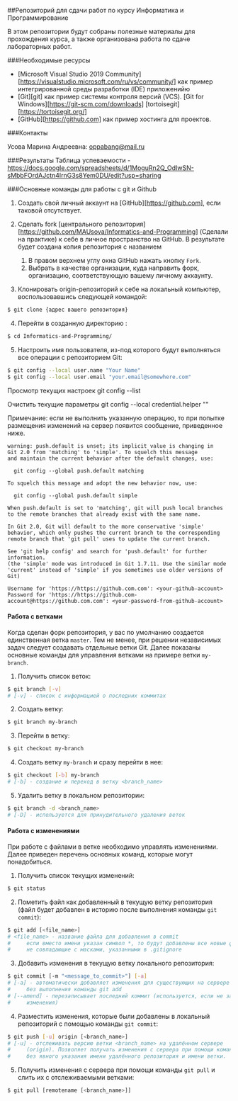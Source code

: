 ##Репозиторий для сдачи работ по курсу Информатика и Программирование

В этом репозитории будут собраны полезные материалы для прохождения курса, а также организована работа по сдаче лабораторных работ.

###Необходимые ресурсы

  - [Microsoft Visual Studio 2019 Community][https://visualstudio.microsoft.com/ru/vs/community/] как пример интегрированной среды разработки (IDE) приложенийю
  - [Git][git] как пример системы контроля версий (VCS). [Git for Windows][https://git-scm.com/downloads] [tortoisegit][https://tortoisegit.org/]
  - [GitHub][https://github.com] как пример хостинга для проектов.


###Контакты

Усова Марина Андреевна: oppabang@mail.ru

###Результаты
Таблица успеваемости - https://docs.google.com/spreadsheets/d/1MoguRn2Q_OdIwSN-sMbbFOrdAJctn4IrnG3s8Yem0DU/edit?usp=sharing

###Основные команды для работы с git и Github

  1. Создать свой личный аккаунт на [GitHub][https://github.com], если таковой
     отсутствует.

  2. Сделать fork [центрального репозитория] [https://github.com/MAUsova/Informatics-and-Programming] (Сделали на практике) к себе в личное пространство на GitHub. В результате
     будет создана копия репозитория с названием
	 1. В правом верхнем углу окна GitHub нажать кнопку `Fork`.
     2. Выбрать в качестве организации, куда направить форк, организацию,
        соответствующую вашему личному аккаунту.

  3. Клонировать origin-репозиторий к себе на локальный компьютер,
     воспользовавшись следующей командой:

  ```bash
  $ git clone {адрес вашего репозитория}
  ```

  4. Перейти в созданную директорию :

  ```bash
  $ cd Informatics-and-Programming/
  ```


  5. Настроить имя пользователя, из-под которого будут выполняться все операции
     с репозиторием Git:

  ```bash
  $ git config --local user.name "Your Name"
  $ git config --local user.email "your.email@somewhere.com"
  ```
  
  Просмотр текущих настроек
  git config --list
  
  Очистить текущие параметры
  git config --local credential.helper ""

  Примечание: если не выполнить указанную операцию, то при попытке размещения
  изменений на сервер появится сообщение, приведенное ниже.

  ```
  warning: push.default is unset; its implicit value is changing in
  Git 2.0 from 'matching' to 'simple'. To squelch this message
  and maintain the current behavior after the default changes, use:

    git config --global push.default matching

  To squelch this message and adopt the new behavior now, use:

    git config --global push.default simple

  When push.default is set to 'matching', git will push local branches
  to the remote branches that already exist with the same name.

  In Git 2.0, Git will default to the more conservative 'simple'
  behavior, which only pushes the current branch to the corresponding
  remote branch that 'git pull' uses to update the current branch.

  See 'git help config' and search for 'push.default' for further information.
  (the 'simple' mode was introduced in Git 1.7.11. Use the similar mode
  'current' instead of 'simple' if you sometimes use older versions of Git)

  Username for 'https://https://github.com.com': <your-github-account>
  Password for 'https://https://github.com-account@https://github.com.com': <your-password-from-github-account>
  ```

#### Работа с ветками

Когда сделан форк репозитория, у вас по умолчанию создается единственная ветка
`master`. Тем не менее, при решении независимых задач следует создавать
отдельные ветки Git. Далее показаны основные команды для управления ветками на
примере ветки `my-branch`.

  1. Получить список веток:

  ```bash
  $ git branch [-v]
  # [-v] - список с информацией о последних коммитах
  ```

  2. Создать ветку:

  ```bash
  $ git branch my-branch
  ```

  3. Перейти в ветку:

  ```bash
  $ git checkout my-branch
  ```

  4. Создать ветку `my-branch` и сразу перейти в нее:

  ```bash
  $ git checkout [-b] my-branch
  # [-b] - создание и переход в ветку <branch_name>
  ```

  5. Удалить ветку в локальном репозитории:

  ```bash
  $ git branch -d <branch_name>
  # [-D] - используется для принудительного удаления веток
  ```

#### Работа с изменениями

При работе с файлами в ветке необходимо управлять изменениями. Далее приведен
перечень основных команд, которые могут понадобиться.

  1. Получить список текущих изменений:

  ```bash
  $ git status
  ```

  2. Пометить файл как добавленный в текущую ветку репозитория (файл будет
     добавлен в историю после выполнения команды `git commit`):

  ```bash
  $ git add [<file_name>]
  # <file_name> - название файла для добавления в commit
  #     если вместо имени указан символ *, то будут добавлены все новые файлы,
  #     не совпадающие с масками, указанными в .gitignore
  ```

  3. Добавить изменения в текущую ветку локального репозитория:

  ```bash
  $ git commit [-m "<message_to_commit>"] [-a]
  # [-a] - автоматически добавляет изменения для существующих на сервере файлов
  #     без выполнения команды git add
  # [--amend] - перезаписывает последний коммит (используется, если не забыты
  #     изменения)
  ```

  4. Разместить изменения, которые были добавлены в локальный репозиторий
     с помощью команды `git commit`:

  ```bash
  $ git push [-u] origin [<branch_name>]
  # [-u] - отслеживать версию ветки <branch_name> на удалённом сервере
  #     (origin). Позволяет получать изменения с сервера при помощи команды git pull
  #     без явного указания имени удалённого репозитория и имени ветки.
  ```

  5. Получить изменения с сервера при помощи команды `git pull` и слить их с
     отслеживаемыми ветками:

  ```bash
  $ git pull [remotename [<branch_name>]]
  ```
